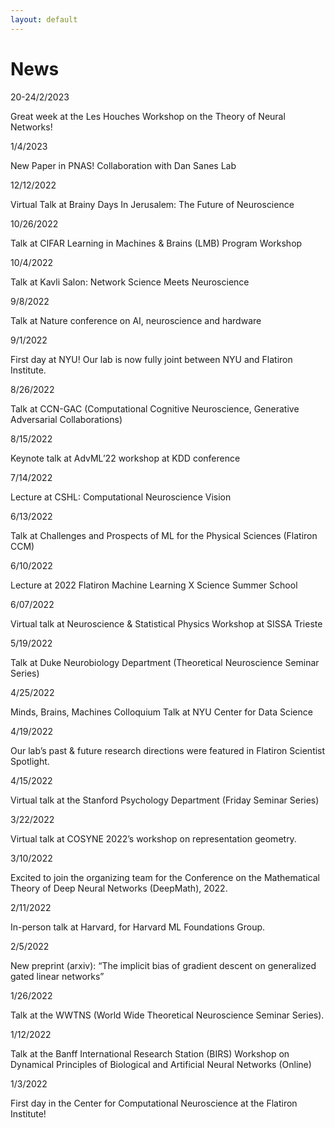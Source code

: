 ```yaml
---
layout: default
---
```


# News

20-24/2/2023

Great week at the Les Houches Workshop on the Theory of Neural Networks!

1/4/2023
	

New Paper in PNAS! Collaboration with Dan Sanes Lab

12/12/2022
	

Virtual Talk at Brainy Days In Jerusalem: The Future of Neuroscience

10/26/2022
	

Talk at CIFAR Learning in Machines & Brains (LMB) Program Workshop

10/4/2022
	

Talk at Kavli Salon: Network Science Meets Neuroscience 

9/8/2022
	

Talk at Nature conference on AI, neuroscience and hardware

9/1/2022
	

First day at NYU! Our lab is now fully joint between NYU and Flatiron Institute.

8/26/2022
	

Talk at CCN-GAC (Computational Cognitive Neuroscience, Generative Adversarial Collaborations) 

8/15/2022
	

Keynote talk at AdvML’22 workshop at KDD conference

7/14/2022
	

Lecture at CSHL: Computational Neuroscience Vision 

6/13/2022
	

Talk at Challenges and Prospects of ML for the Physical Sciences (Flatiron CCM)

6/10/2022
	

Lecture at 2022 Flatiron Machine Learning X Science Summer School

6/07/2022
	

Virtual talk at Neuroscience & Statistical Physics Workshop at SISSA Trieste

5/19/2022
	

Talk at Duke Neurobiology Department (Theoretical Neuroscience Seminar Series)

4/25/2022
	

Minds, Brains, Machines Colloquium Talk at NYU Center for Data Science

4/19/2022
	

Our lab’s past & future research directions were featured in Flatiron Scientist Spotlight. 

4/15/2022
	

Virtual talk at the Stanford Psychology Department (Friday Seminar Series)

3/22/2022
	

Virtual talk at COSYNE 2022’s workshop on representation geometry. 

3/10/2022
	

Excited to join the organizing team for the Conference on the Mathematical Theory of Deep Neural Networks (DeepMath), 2022.

2/11/2022
	

In-person talk at Harvard, for Harvard ML Foundations Group.

2/5/2022
	

New preprint (arxiv): “The implicit bias of gradient descent on generalized gated linear networks”

1/26/2022
	

Talk at the WWTNS (World Wide Theoretical Neuroscience Seminar Series). 

1/12/2022
	

Talk at the Banff International Research Station (BIRS) Workshop on Dynamical Principles of Biological and Artificial Neural Networks (Online)

1/3/2022
	

First day in the Center for Computational Neuroscience at the Flatiron Institute!

